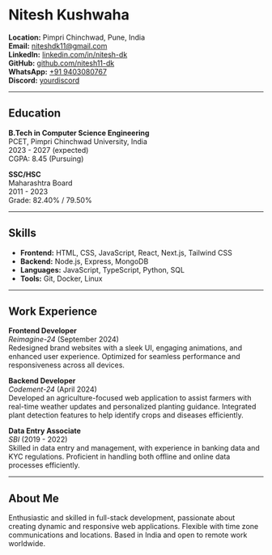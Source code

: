 # Nitesh Kushwaha

**Location:** Pimpri Chinchwad, Pune, India  
**Email:** niteshdk11@gmail.com  
**LinkedIn:** [linkedin.com/in/nitesh-dk](https://www.linkedin.com/in/nitesh-dk/)  
**GitHub:** [github.com/nitesh11-dk](https://github.com/nitesh11-dk)  
**WhatsApp:** [+91 9403080767](https://wa.me/+919403080767)  
**Discord:** [yourdiscord](https://discord.gg/yourdiscord)

---

## Education

**B.Tech in Computer Science Engineering**  
PCET, Pimpri Chinchwad University, India  
2023 - 2027 (expected)  
CGPA: 8.45 (Pursuing)

**SSC/HSC**  
Maharashtra Board  
2011 - 2023  
Grade: 82.40% / 79.50%

---

## Skills

- **Frontend:** HTML, CSS, JavaScript, React, Next.js, Tailwind CSS
- **Backend:** Node.js, Express, MongoDB
- **Languages:** JavaScript, TypeScript, Python, SQL
- **Tools:** Git, Docker, Linux

---

## Work Experience

**Frontend Developer**  
_Reimagine-24_ (September 2024)  
Redesigned brand websites with a sleek UI, engaging animations, and enhanced user experience. Optimized for seamless performance and responsiveness across all devices.

**Backend Developer**  
_Codement-24_ (April 2024)  
Developed an agriculture-focused web application to assist farmers with real-time weather updates and personalized planting guidance. Integrated plant detection features to help identify crops and diseases efficiently.

**Data Entry Associate**  
_SBI_ (2019 - 2022)  
Skilled in data entry and management, with experience in banking data and KYC regulations. Proficient in handling both offline and online data processes efficiently.

---

## About Me

Enthusiastic and skilled in full-stack development, passionate about creating dynamic and responsive web applications. Flexible with time zone communications and locations. Based in India and open to remote work worldwide.
